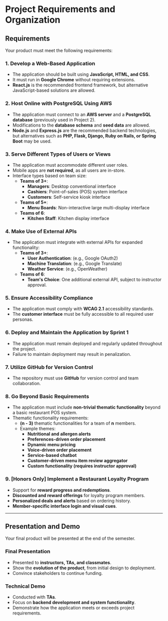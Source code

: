 # Project Requirements and Organization

## Requirements
Your product must meet the following requirements:

### 1. **Develop a Web-Based Application**
- The application should be built using **JavaScript, HTML, and CSS**.
- It must run in **Google Chrome** without requiring extensions.
- **React.js** is the recommended frontend framework, but alternative JavaScript-based solutions are allowed.

### 2. **Host Online with PostgreSQL Using AWS**
- The application must connect to an **AWS server** and a **PostgreSQL database** (previously used in Project 2).
- Modifications to the **database schema** and **seed data** are allowed.
- **Node.js** and **Express.js** are the recommended backend technologies, but alternatives such as **PHP, Flask, Django, Ruby on Rails, or Spring Boot** may be used.

### 3. **Serve Different Types of Users or Views**
- The application must accommodate different user roles.
- Mobile apps are **not required**, as all users are in-store.
- Interface types based on team size:
  - **Teams of 3+**:
    - **Managers**: Desktop conventional interface
    - **Cashiers**: Point-of-sales (POS) system interface
    - **Customers**: Self-service kiosk interface
  - **Teams of 5+**:
    - **Menu Boards**: Non-interactive large multi-display interface
  - **Teams of 6**:
    - **Kitchen Staff**: Kitchen display interface

### 4. **Make Use of External APIs**
- The application must integrate with external APIs for expanded functionality:
  - **Teams of 3+**:
    - **User Authentication**: (e.g., Google OAuth2)
    - **Machine Translation**: (e.g., Google Translate)
    - **Weather Service**: (e.g., OpenWeather)
  - **Teams of 6**:
    - **Team's Choice**: One additional external API, subject to instructor approval.

### 5. **Ensure Accessibility Compliance**
- The application must comply with **WCAG 2.1** accessibility standards.
- The **customer interface** must be fully accessible to all required user personas.

### 6. **Deploy and Maintain the Application by Sprint 1**
- The application must remain deployed and regularly updated throughout the project.
- Failure to maintain deployment may result in penalization.

### 7. **Utilize GitHub for Version Control**
- The repository must use **GitHub** for version control and team collaboration.

### 8. **Go Beyond Basic Requirements**
- The application must include **non-trivial thematic functionality** beyond a basic restaurant POS system.
- Thematic functionality requirements:
  - **(n - 3)** thematic functionalities for a team of **n** members.
  - Example themes:
    - **Nutritional and allergen alerts**
    - **Preferences-driven order placement**
    - **Dynamic menu pricing**
    - **Voice-driven order placement**
    - **Service-based chatbot**
    - **Customer-driven menu item review aggregator**
    - **Custom functionality (requires instructor approval)**

### 9. **[Honors Only] Implement a Restaurant Loyalty Program**
- Support for **reward progress and redemptions**.
- **Discounted and reward offerings** for loyalty program members.
- **Personalized deals and alerts** based on ordering history.
- **Member-specific interface login and visual cues**.

---

## Presentation and Demo
Your final product will be presented at the end of the semester.

### **Final Presentation**
- Presented to **instructors, TAs, and classmates**.
- Show the **evolution of the product**, from initial design to deployment.
- Convince stakeholders to continue funding.

### **Technical Demo**
- Conducted with **TAs**.
- Focus on **backend development and system functionality**.
- Demonstrate how the application meets or exceeds project requirements.